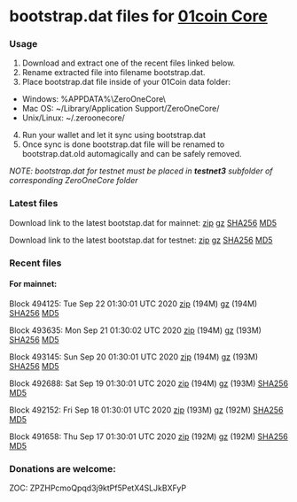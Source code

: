 # bootstrap.dat files for [01coin Core](https://01coin.io)

### Usage

1. Download and extract one of the recent files linked below.
2. Rename extracted file into filename bootstrap.dat.
3. Place bootstrap.dat file inside of your 01Coin data folder:
 - Windows: %APPDATA%\ZeroOneCore\
 - Mac OS: ~/Library/Application Support/ZeroOneCore/
 - Unix/Linux: ~/.zeroonecore/
4. Run your wallet and let it sync using bootstrap.dat
5. Once sync is done bootstrap.dat file will be renamed to bootstrap.dat.old automagically and can be safely removed.

_NOTE: bootstrap.dat for testnet must be placed in **testnet3** subfolder of corresponding ZeroOneCore folder_

### Latest files
Download link to the latest bootstap.dat for mainnet: [zip](https://files.01coin.io/mainnet/bootstrap.dat.zip) [gz](https://files.01coin.io/mainnet/bootstrap.dat.tar.gz) [SHA256](https://files.01coin.io/mainnet/sha256.txt) [MD5](https://files.01coin.io/mainnet/md5.txt)

Download link to the latest bootstap.dat for testnet: [zip](https://files.01coin.io/testnet/bootstrap.dat.zip) [gz](https://files.01coin.io/testnet/bootstrap.dat.tar.gz) [SHA256](https://files.01coin.io/testnet/sha256.txt) [MD5](https://files.01coin.io/testnet/md5.txt)

### Recent files

#### For mainnet:

Block 494125: Tue Sep 22 01:30:01 UTC 2020 [zip](https://files.01coin.io/mainnet/2020-09-22/bootstrap.dat.zip) (194M) [gz](https://files.01coin.io/mainnet/2020-09-22/bootstrap.dat.tar.gz) (194M) [SHA256](https://files.01coin.io/mainnet/2020-09-22/sha256.txt) [MD5](https://files.01coin.io/mainnet/2020-09-22/md5.txt)

Block 493635: Mon Sep 21 01:30:02 UTC 2020 [zip](https://files.01coin.io/mainnet/2020-09-21/bootstrap.dat.zip) (194M) [gz](https://files.01coin.io/mainnet/2020-09-21/bootstrap.dat.tar.gz) (193M) [SHA256](https://files.01coin.io/mainnet/2020-09-21/sha256.txt) [MD5](https://files.01coin.io/mainnet/2020-09-21/md5.txt)

Block 493145: Sun Sep 20 01:30:01 UTC 2020 [zip](https://files.01coin.io/mainnet/2020-09-20/bootstrap.dat.zip) (194M) [gz](https://files.01coin.io/mainnet/2020-09-20/bootstrap.dat.tar.gz) (193M) [SHA256](https://files.01coin.io/mainnet/2020-09-20/sha256.txt) [MD5](https://files.01coin.io/mainnet/2020-09-20/md5.txt)

Block 492688: Sat Sep 19 01:30:01 UTC 2020 [zip](https://files.01coin.io/mainnet/2020-09-19/bootstrap.dat.zip) (194M) [gz](https://files.01coin.io/mainnet/2020-09-19/bootstrap.dat.tar.gz) (193M) [SHA256](https://files.01coin.io/mainnet/2020-09-19/sha256.txt) [MD5](https://files.01coin.io/mainnet/2020-09-19/md5.txt)

Block 492152: Fri Sep 18 01:30:01 UTC 2020 [zip](https://files.01coin.io/mainnet/2020-09-18/bootstrap.dat.zip) (193M) [gz](https://files.01coin.io/mainnet/2020-09-18/bootstrap.dat.tar.gz) (192M) [SHA256](https://files.01coin.io/mainnet/2020-09-18/sha256.txt) [MD5](https://files.01coin.io/mainnet/2020-09-18/md5.txt)

Block 491658: Thu Sep 17 01:30:01 UTC 2020 [zip](https://files.01coin.io/mainnet/2020-09-17/bootstrap.dat.zip) (192M) [gz](https://files.01coin.io/mainnet/2020-09-17/bootstrap.dat.tar.gz) (192M) [SHA256](https://files.01coin.io/mainnet/2020-09-17/sha256.txt) [MD5](https://files.01coin.io/mainnet/2020-09-17/md5.txt)


### Donations are welcome:

ZOC: ZPZHPcmoQpqd3j9ktPf5PetX4SLJkBXFyP
